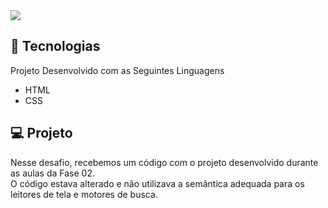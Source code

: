 
<div align"center">
  <img src="https://github.com/frank-cardoso/treine-me/assets/114771200/5a4d7922-03be-4444-83c5-69f42a118117" />
</div>


<h2>🚀 Tecnologias</h2>
<p>Projeto Desenvolvido com as Seguintes Linguagens</p>
<ul>
  <li>HTML</li>
  <li>CSS</li>
</ul>

<h2>💻 Projeto</h2>
<p>Nesse desafio, recebemos um código com o projeto desenvolvido durante as aulas da Fase 02.<br> 
   O código estava alterado e não utilizava a semântica adequada para os leitores de tela e motores de busca.
</p>
